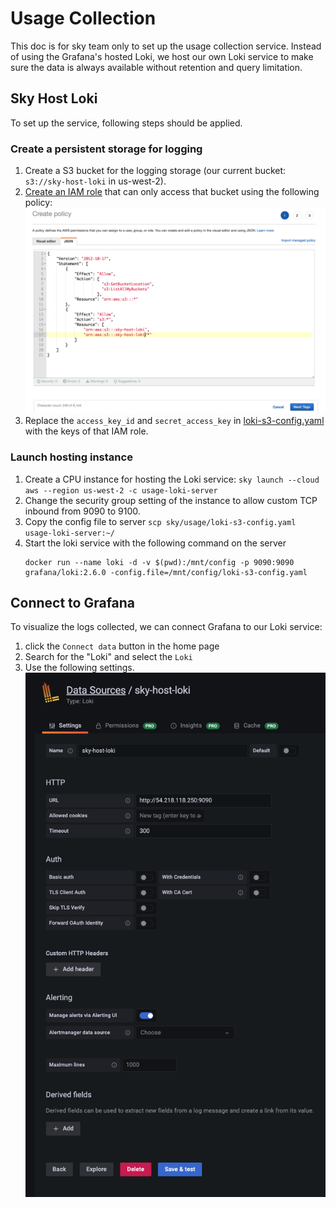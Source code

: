 # Usage Collection
This doc is for sky team only to set up the usage collection service. Instead of using the Grafana's hosted Loki, we host our own Loki service to make sure the data is always available without retention and query limitation. 

## Sky Host Loki
To set up the service, following steps should be applied.
### Create a persistent storage for logging
1. Create a S3 bucket for the logging storage (our current bucket: `s3://sky-host-loki` in us-west-2).
1. [Create an IAM role](https://objectivefs.com/howto/how-to-restrict-s3-bucket-policy-to-only-one-aws-s3-bucket) that can only access that bucket using the following policy:
![iam](figures/sky-host-loki-iam.png)
1. Replace the `access_key_id` and `secret_access_key` in [loki-s3-config.yaml](sky/usage/loki-s3-config.yaml) with the keys of that IAM role.

### Launch hosting instance
1. Create a CPU instance for hosting the Loki service: `sky launch --cloud aws --region us-west-2 -c usage-loki-server`
1. Change the security group setting of the instance to allow custom TCP inbound from 9090 to 9100.
1. Copy the config file to server `scp sky/usage/loki-s3-config.yaml usage-loki-server:~/`
1. Start the loki service with the following command on the server
    ```
    docker run --name loki -d -v $(pwd):/mnt/config -p 9090:9090 grafana/loki:2.6.0 -config.file=/mnt/config/loki-s3-config.yaml
    ```

## Connect to Grafana
To visualize the logs collected, we can connect Grafana to our Loki service:
1. click the `Connect data` button in the home page
2. Search for the "Loki" and select the `Loki`
3. Use the following settings.
![docs](figures/grafana-loki-setup.png)
